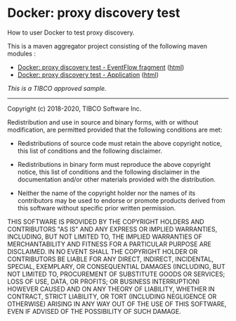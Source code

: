 # Docker: proxy discovery test

How to user Docker to test proxy discovery.

This is a maven aggregator project consisting of the following maven modules :

* [Docker: proxy discovery test - EventFlow fragment](pd-test-ef/src/site/markdown/index.md) ([html](https://tibcosoftware.github.io/tibco-streaming-samples/10.5.0/docker/pd-test/pd-test-ef/))
* [Docker: proxy discovery test - Application](pd-test-app/src/site/markdown/index.md) ([html](https://tibcosoftware.github.io/tibco-streaming-samples/10.5.0/docker/pd-test/pd-test-app/))

_This is a TIBCO approved sample._

---
Copyright (c) 2018-2020, TIBCO Software Inc.

Redistribution and use in source and binary forms, with or without
modification, are permitted provided that the following conditions are met:

* Redistributions of source code must retain the above copyright notice, this
  list of conditions and the following disclaimer.

* Redistributions in binary form must reproduce the above copyright notice,
  this list of conditions and the following disclaimer in the documentation
  and/or other materials provided with the distribution.

* Neither the name of the copyright holder nor the names of its
  contributors may be used to endorse or promote products derived from
  this software without specific prior written permission.

THIS SOFTWARE IS PROVIDED BY THE COPYRIGHT HOLDERS AND CONTRIBUTORS "AS IS"
AND ANY EXPRESS OR IMPLIED WARRANTIES, INCLUDING, BUT NOT LIMITED TO, THE
IMPLIED WARRANTIES OF MERCHANTABILITY AND FITNESS FOR A PARTICULAR PURPOSE ARE
DISCLAIMED. IN NO EVENT SHALL THE COPYRIGHT HOLDER OR CONTRIBUTORS BE LIABLE
FOR ANY DIRECT, INDIRECT, INCIDENTAL, SPECIAL, EXEMPLARY, OR CONSEQUENTIAL
DAMAGES (INCLUDING, BUT NOT LIMITED TO, PROCUREMENT OF SUBSTITUTE GOODS OR
SERVICES; LOSS OF USE, DATA, OR PROFITS; OR BUSINESS INTERRUPTION) HOWEVER
CAUSED AND ON ANY THEORY OF LIABILITY, WHETHER IN CONTRACT, STRICT LIABILITY,
OR TORT (INCLUDING NEGLIGENCE OR OTHERWISE) ARISING IN ANY WAY OUT OF THE USE
OF THIS SOFTWARE, EVEN IF ADVISED OF THE POSSIBILITY OF SUCH DAMAGE.
